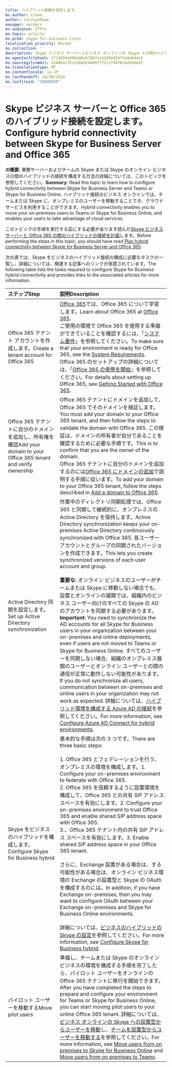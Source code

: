 ```yaml
---
title: ハイブリッド接続を設定します。
ms.author: crowe
author: CarolynRowe
manager: serdars
ms.audience: ITPro
ms.topic: article
ms.prod: skype-for-business-itpro
localization_priority: Normal
ms.collection: ''
description: Skype ビジネス サーバーとビジネス オンラインの Skype との間のハイブリッド接続の実装方法の詳細については。
ms.openlocfilehash: 2f14859e600a06a57b67a14249e954f3e4e6d4a2
ms.sourcegitcommit: a54864c3fcd1b8d240d0f7f2ccf68f8cba566e47
ms.translationtype: MT
ms.contentlocale: ja-JP
ms.lasthandoff: 10/30/2018
ms.locfileid: "25849356"
---
```

# <a name="configure-hybrid-connectivity-between-skype-for-business-server-and-office-365"></a><span data-ttu-id="abef9-103">Skype ビジネス サーバーと Office 365 のハイブリッド接続を設定します。</span><span class="sxs-lookup"><span data-stu-id="abef9-103">Configure hybrid connectivity between Skype for Business Server and Office 365</span></span>
 
<span data-ttu-id="abef9-104">**の概要:** 業務サーバーおよびチームの Skype または Skype のオンライン ビジネスの間のハイブリッドの接続を構成する方法の詳細については、このトピックを参照してください。</span><span class="sxs-lookup"><span data-stu-id="abef9-104">**Summary:** Read this topic to learn how to configure hybrid connectivity between Skype for Business Server and Teams or Skype for Business Online.</span></span>  <span data-ttu-id="abef9-105">ハイブリッド接続のビジネス オンラインでは、チームまたは Skype に、オンプレミスのユーザーを移動することでき、クラウド サービスを利用することができます。</span><span class="sxs-lookup"><span data-stu-id="abef9-105">Hybrid connectivity enables you to move your on-premises users to Teams or Skype for Business Online, and enables your users to take advantage of cloud services.</span></span>
  
<span data-ttu-id="abef9-106">このトピックの手順を実行する前にする必要があります読んだ[Skype ビジネス サーバーと Office 365 の間のハイブリッドの接続を計画](plan-hybrid-connectivity.md)します。</span><span class="sxs-lookup"><span data-stu-id="abef9-106">Before performing the steps in this topic, you should have read [Plan hybrid connectivity between Skype for Business Server and Office 365](plan-hybrid-connectivity.md).</span></span>
  
<span data-ttu-id="abef9-107">次の表では、Skype をビジネスのハイブリッド接続の構成に必要なタスクの一覧し、詳細については、関連する記事へのリンクが用意されています。</span><span class="sxs-lookup"><span data-stu-id="abef9-107">The following table lists the tasks required to configure Skype for Business hybrid connectivity and provides links to the associated articles for more information.</span></span>
  
|<span data-ttu-id="abef9-108">**ステップ**</span><span class="sxs-lookup"><span data-stu-id="abef9-108">**Step**</span></span>|<span data-ttu-id="abef9-109">**説明**</span><span class="sxs-lookup"><span data-stu-id="abef9-109">**Description**</span></span>|
|:-----|:-----|
|<span data-ttu-id="abef9-110">Office 365 テナント アカウントを作成します。</span><span class="sxs-lookup"><span data-stu-id="abef9-110">Create a tenant account for Office 365</span></span>   <br/> |<span data-ttu-id="abef9-111">[Office 365](https://go.microsoft.com/fwlink/p/?LinkId=254980)では、Office 365 について学習します。</span><span class="sxs-lookup"><span data-stu-id="abef9-111">Learn about Office 365 at [Office 365](https://go.microsoft.com/fwlink/p/?LinkId=254980).</span></span>  <br/> <span data-ttu-id="abef9-112">ご使用の環境で Office 365 を使用する準備ができていることを確認するには、「[システム要件](https://products.office.com/en-US/office-system-requirements)」を参照してください。</span><span class="sxs-lookup"><span data-stu-id="abef9-112">To make sure that your environment is ready for Office 365, see the [System Requirements](https://products.office.com/en-US/office-system-requirements).</span></span>  <br/> <span data-ttu-id="abef9-113">Office 365 のセットアップの詳細については、「[Office 365 の使用を開始](https://go.microsoft.com/fwlink/p/?LinkId=254982)」を参照してください。</span><span class="sxs-lookup"><span data-stu-id="abef9-113">For details about setting up Office 365, see [Getting Started with Office 365](https://go.microsoft.com/fwlink/p/?LinkId=254982).</span></span>  <br/> |
|<span data-ttu-id="abef9-114">Office 365 テナントに自分のドメインを追加し、所有権を確認</span><span class="sxs-lookup"><span data-stu-id="abef9-114">Add your domain to your Office 365 tenant and verify ownership</span></span>  <br/> | <span data-ttu-id="abef9-115">Office 365 テナントにドメインを追加して、Office 365 でそのドメインを検証します。</span><span class="sxs-lookup"><span data-stu-id="abef9-115">You must add your domain to your Office 365 tenant, and then follow the steps to validate the domain with Office 365.</span></span> <span data-ttu-id="abef9-116">この検証は、ドメインの所有者が自分であることを確認するために必要な手順です。</span><span class="sxs-lookup"><span data-stu-id="abef9-116">This is to confirm that you are the owner of the domain.</span></span> <br/> <span data-ttu-id="abef9-117">Office 365 テナントに自分のドメインを追加するのには[Office 365 にドメインの追加](https://support.office.com/en-us/article/add-a-domain-to-office-365-6383f56d-3d09-4dcb-9b41-b5f5a5efd611?ui=en-US&rs=en-US&ad=US)で説明する手順に従います。</span><span class="sxs-lookup"><span data-stu-id="abef9-117">To add your domain to your Office 365 tenant, follow the steps described in [Add a domain to Office 365](https://support.office.com/en-us/article/add-a-domain-to-office-365-6383f56d-3d09-4dcb-9b41-b5f5a5efd611?ui=en-US&rs=en-US&ad=US).</span></span>  <br/> |
|<span data-ttu-id="abef9-118">Active Directory 同期を設定します。</span><span class="sxs-lookup"><span data-stu-id="abef9-118">Set up Active Directory synchronization</span></span>  <br/> |<span data-ttu-id="abef9-119">作業中のディレクトリ同期処理では、Office 365 と同期して継続的に、オンプレミスの Active Directory を保持します。</span><span class="sxs-lookup"><span data-stu-id="abef9-119">Active Directory synchronization keeps your on-premises Active Directory continuously synchronized with Office 365.</span></span> <span data-ttu-id="abef9-120">各ユーザー アカウントとグループの同期されたバージョンを作成できます。</span><span class="sxs-lookup"><span data-stu-id="abef9-120">This lets you create synchronized versions of each user account and group.</span></span>  <br/> <br> <span data-ttu-id="abef9-121">**重要な:** オンライン ビジネスのユーザーがチームまたは Skype に移動しない場合でも、設置とオンラインの展開では、組織内のビジネス ユーザー向けのすべての Skype の AD のアカウントを同期する必要があります。</span><span class="sxs-lookup"><span data-stu-id="abef9-121">**Important:** You need to synchronize the AD accounts for all Skype for Business users in your organization between your on-premises and online deployments, even if users are not moved to Teams or Skype for Business Online.</span></span> <span data-ttu-id="abef9-122">すべてのユーザーを同期しない場合、組織のオンプレミス展開のユーザーとオンライン ユーザーとの間の通信が正常に動作しない可能性があります。</span><span class="sxs-lookup"><span data-stu-id="abef9-122">If you do not synchronize all users, communication between on-premises and online users in your organization may not work as expected.</span></span> <span data-ttu-id="abef9-123">詳細については、[ハイブリッド環境を構成する Azure AD の接続](configure-azure-ad-connect.md)を参照してください。</span><span class="sxs-lookup"><span data-stu-id="abef9-123">For more information, see [Configure Azure AD Connect for hybrid environments](configure-azure-ad-connect.md).</span></span>         |
| <span data-ttu-id="abef9-124">Skype をビジネスのハイブリッドを構成します。</span><span class="sxs-lookup"><span data-stu-id="abef9-124">Configure Skype for Business hybrid</span></span> | <span data-ttu-id="abef9-125">基本的な手順は次の 3 つです。</span><span class="sxs-lookup"><span data-stu-id="abef9-125">There are three basic steps:</span></span> <br><br> <span data-ttu-id="abef9-126">1. Office 365 とフェデレーションを行う、オンプレミスの環境を構成します。</span><span class="sxs-lookup"><span data-stu-id="abef9-126">1. Configure your on-premises environment to federate with Office 365.</span></span> <br> <span data-ttu-id="abef9-127">2. Office 365 を信頼するように設置環境を構成して、Office 365 との共有 SIP アドレス スペースを有効にします。</span><span class="sxs-lookup"><span data-stu-id="abef9-127">2. Configure your on-premises environment to trust Office 365 and enable shared SIP address space with Office 365.</span></span><br> <span data-ttu-id="abef9-128">3.、Office 365 テナント内の共有 SIP アドレス スペースを有効にします。</span><span class="sxs-lookup"><span data-stu-id="abef9-128">3. Enable shared SIP address space in your Office 365 tenant.</span></span> <br><br> <span data-ttu-id="abef9-129">さらに、Exchange 設置がある場合は、する可能性がある場合は、オンライン ビジネス環境の Exchange の設置型と Skype の OAuth を構成するのには。</span><span class="sxs-lookup"><span data-stu-id="abef9-129">In addition, if you have Exchange on-premises, then you may want to configure OAuth between your Exchange on-premises and Skype for Business Online environments.</span></span> <br> <br><span data-ttu-id="abef9-130">詳細については、[ビジネスのハイブリッドの Skype の設定](configure-federation-with-skype-for-business-online.md)を参照してください。</span><span class="sxs-lookup"><span data-stu-id="abef9-130">For more information, see [Configure Skype for Business hybrid](configure-federation-with-skype-for-business-online.md).</span></span>
|<span data-ttu-id="abef9-131">パイロット ユーザーを移動する</span><span class="sxs-lookup"><span data-stu-id="abef9-131">Move pilot users</span></span>  <br/> |<span data-ttu-id="abef9-132">準備し、チームまたは Skype のオンライン ビジネスの環境を構成する手順を完了したら、パイロット ユーザーをオンラインの Office 365 テナントに移行を開始できます。</span><span class="sxs-lookup"><span data-stu-id="abef9-132">After you have completed the steps to prepare and configure your environment for Teams or Skype for Business Online, you can start moving pilot users to your online Office 365 tenant.</span></span> <span data-ttu-id="abef9-133">詳細については、[ビジネス オンラインの Skype への設置型からユーザーを移動](move-users-from-on-premises-to-skype-for-business-online.md)し、[チームを設置型からユーザーを移動する](move-users-from-on-premises-to-Teams.md)を参照してください。</span><span class="sxs-lookup"><span data-stu-id="abef9-133">For more information, see [Move users from on premises to Skype for Business Online](move-users-from-on-premises-to-skype-for-business-online.md) and [Move users from on premises to Teams](move-users-from-on-premises-to-Teams.md).</span></span>  <br/> | 

  